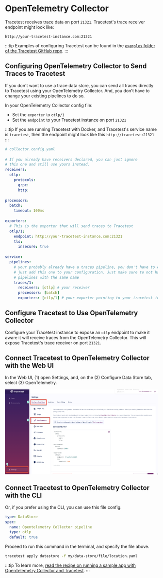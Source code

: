 # OpenTelemetry Collector

Tracetest receives trace data on port `21321`. Tracetest's trace receiver endpoint might look like:

```
http://your-tracetest-instance.com:21321
```

:::tip
Examples of configuring Tracetest can be found in the [`examples` folder of the Tracetest GitHub repo](https://github.com/kubeshop/tracetest/tree/main/examples).
:::

## Configuring OpenTelemetry Collector to Send Traces to Tracetest

If you don't want to use a trace data store, you can send all traces directly to Tracetest using your OpenTelemetry Collector. And, you don't have to change your existing pipelines to do so.

In your OpenTelemetry Collector config file:

- Set the `exporter` to `otlp/1`
- Set the `endpoint` to your Tracetest instance on port `21321`

:::tip
If you are running Tracetest with Docker, and Tracetest's service name is `tracetest`, then the endpoint might look like this `http://tracetest:21321`
:::

```yaml
# collector.config.yaml

# If you already have receivers declared, you can just ignore
# this one and still use yours instead.
receivers:
  otlp:
    protocols:
      grpc:
      http:

processors:
  batch:
    timeout: 100ms

exporters:
  # This is the exporter that will send traces to Tracetest
  otlp/1:
    endpoint: http://your-tracetest-instance.com:21321
    tls:
      insecure: true

service:
  pipelines:
    # your probably already have a traces pipeline, you don't have to change it.
    # just add this one to your configuration. Just make sure to not have two
    # pipelines with the same name
    traces/1:
      receivers: [otlp] # your receiver
      processors: [batch]
      exporters: [otlp/1] # your exporter pointing to your tracetest instance
```

## Configure Tracetest to Use OpenTelemetry Collector

Configure your Tracetest instance to expose an `otlp` endpoint to make it aware it will receive traces from the OpenTelemetry Collector. This will expose Tracetest's trace receiver on port `21321`.

## Connect Tracetest to OpenTelemetry Collector with the Web UI

In the Web UI, (1) open Settings, and, on the (2) Configure Data Store tab, select (3) OpenTelemetry.

![OpenTelemetry](../img/open-telemetry-settings.png)

<!---![](https://res.cloudinary.com/djwdcmwdz/image/upload/v1674644190/Blogposts/Docs/screely-1674644186486_pahrds.png) -->

## Connect Tracetest to OpenTelemetry Collector with the CLI

Or, if you prefer using the CLI, you can use this file config.

```yaml
type: DataStore
spec:
  name: Opentelemetry Collector pipeline
  type: otlp
  default: true
```

Proceed to run this command in the terminal, and specify the file above.

```bash
tracetest apply datastore -f my/data-store/file/location.yaml
```

:::tip
To learn more, [read the recipe on running a sample app with OpenTelemetry Collector and Tracetest](../../examples-tutorials/recipes/running-tracetest-without-a-trace-data-store.md).
:::
